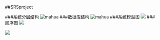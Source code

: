 
##SRSproject


###系统分层结构
![mahua](http://a1.qpic.cn/psb?/V11WCLch3jKbVO/HWTvoyk1ROeBcGdA1PnJLm9LJD6TegSObtrzR9lZgH8!/b/dOQAAAAAAAAA&bo=hAG0AYQBtAEDCSw!&rf=viewer_4)
###数据库结构
![mahua](http://a2.qpic.cn/psb?/V11WCLch3jKbVO/dGeL*Wr7.6B*1dOuXaL5w1rm2vOhShs4iQadAwwN2IY!/b/dHIBAAAAAAAA&bo=JAKEASQChAEDACU!&rf=viewer_4)
###系统模型图
![](http://a3.qpic.cn/psb?/V11WCLch3jKbVO/A3L68g3UmhsGTLNNQHSu16qBInIPAQ500Z2pKzuwluo!/b/dA0BAAAAAAAA&bo=3ALoAdwC6AEFACM!&rf=viewer_4)
###顺序图
![](http://a2.qpic.cn/psb?/V11WCLch3jKbVO/qWDmMBplz*HBemePRXXsiKqO1*oAv2CYs8.6nzfHmLM!/b/dG8BAAAAAAAA&bo=tQLpAbUC6QEFACM!&rf=viewer_4)

![](http://a2.qpic.cn/psb?/V11WCLch3jKbVO/TnoG5FBLCvkBgDG6ICZGEJgLWoGT2sRVEVK7f2APYbo!/b/dG8BAAAAAAAA&bo=RQGiAUUBogEFACM!&rf=viewer_4)

